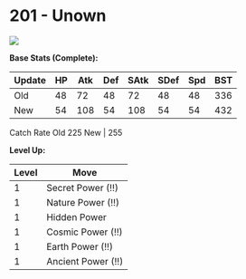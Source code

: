 # 201 - Unown
![][201]

**Base Stats (Complete):**

Update | HP | Atk | Def | SAtk | SDef | Spd | BST
---    | ---| --- | --- | ---  | ---  | --- | ---
Old    | 48 |  72 |  48 |  72  |  48  |  48  |  336
New    | 54 |  108 |  54 |  108  |  54  |  54  |  432

Catch Rate
Old     225
New    | 255

**Level Up:**

Level | Move
---   | ---
  1   | Secret Power (!!)
  1   | Nature Power (!!)
  1   | Hidden Power
  1   | Cosmic Power (!!)
  1   | Earth Power (!!)
  1   | Ancient Power (!!)



[201]: /img/pokemon/201.png
